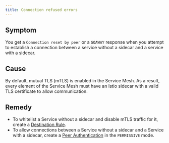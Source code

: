 ```yaml
---
title: Connection refused errors
---
```


## Symptom

You get a `Connection reset by peer` or a `GOAWAY` response when you attempt to establish a connection between a service without a sidecar and a service with a sidecar.

## Cause

By default, mutual TLS (mTLS) is enabled in the Service Mesh. As a result, every element of the Service Mesh must have an Istio sidecar with a valid TLS certificate to allow communication.

## Remedy

- To whitelist a Service without a sidecar and disable mTLS traffic for it, create a [Destination Rule](https://istio.io/docs/reference/config/networking/destination-rule/).
- To allow connections between a Service without a sidecar and a Service with a sidecar, create a [Peer Authentication](https://istio.io/latest/docs/reference/config/security/peer_authentication/) in the `PERMISSIVE` mode.

